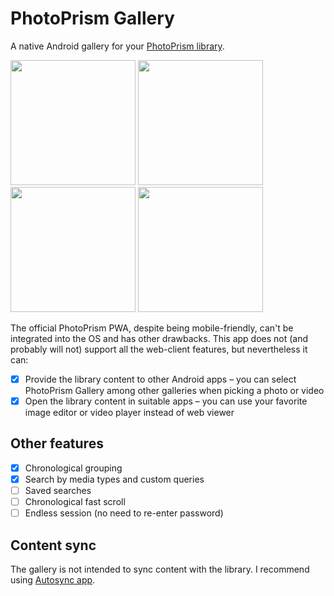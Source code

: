 # PhotoPrism Gallery

A native Android gallery for your [PhotoPrism library](https://www.photoprism.app/). 

<p float="left">
<img src="https://user-images.githubusercontent.com/5675681/225748349-abdded2d-e2d7-4c25-921d-0f7a8c482c2e.png" width=200 />
<img src="https://user-images.githubusercontent.com/5675681/225748600-a47eb602-eaf5-42a5-9f82-24a22d40a916.png" width=200 />
<img src="https://user-images.githubusercontent.com/5675681/225748714-679f77db-4d75-4d74-b1ca-26d8b3d4c558.png" width=200 />
<img src="https://user-images.githubusercontent.com/5675681/225750857-e7ede4a2-e478-4eb7-a5bb-b4a98a84a1fe.png" width=200 />
</p>

The official PhotoPrism PWA, despite being mobile-friendly, can't be integrated into the OS and has other drawbacks.
This app does not (and probably will not) support all the web-client features, but nevertheless it can:
- [x] Provide the library content to other Android apps – you can select PhotoPrism Gallery among other galleries when picking a photo or video
- [x] Open the library content in suitable apps – you can use your favorite image editor or video player instead of web viewer

## Other features
- [x] Chronological grouping
- [x] Search by media types and custom queries
- [ ] Saved searches
- [ ] Chronological fast scroll
- [ ] Endless session (no need to re-enter password)

## Content sync
The gallery is not intended to sync content with the library. I recommend using [Autosync app](https://play.google.com/store/apps/details?id=com.ttxapps.autosync).
